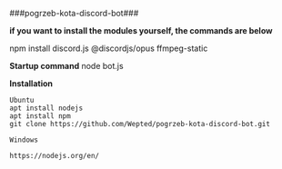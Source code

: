 ###pogrzeb-kota-discord-bot###



**if you want to install the modules yourself, the commands are below**

npm install discord.js @discordjs/opus ffmpeg-static



**Startup command**
node bot.js


**Installation**
```
Ubuntu
apt install nodejs
apt install npm
git clone https://github.com/Wepted/pogrzeb-kota-discord-bot.git
```
```
Windows

https://nodejs.org/en/
```
